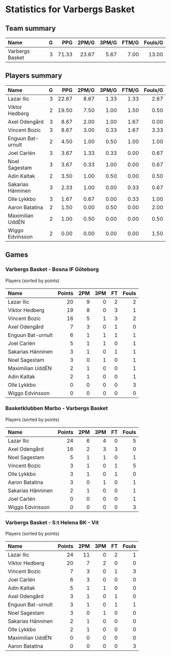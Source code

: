 # Statistics for Varbergs Basket

## Team summary

| Name | G | PPG | 2PM/G | 3PM/G | FTM/G | Fouls/G |
|:-----|--:|----:|------:|------:|------:|--------:|
| Varbergs Basket | 3 | 71.33 | 23.67 | 5.67 | 7.00 | 13.00 |

## Players summary

| Name | G | PPG | 2PM/G | 3PM/G | FTM/G | Fouls/G |
|:-----|--:|----:|------:|------:|------:|--------:|
| Lazar Ilic | 3 | 22.67 | 8.67 | 1.33 | 1.33 | 2.67 |
| Viktor Hedberg | 2 | 19.50 | 7.50 | 1.00 | 1.50 | 0.50 |
| Axel Odengård | 3 | 8.67 | 2.00 | 1.00 | 1.67 | 0.00 |
| Vincent Bozic | 3 | 8.67 | 3.00 | 0.33 | 1.67 | 3.33 |
| Enguun Bat-urnult | 2 | 4.50 | 1.00 | 0.50 | 1.00 | 1.00 |
| Joel Carlén | 3 | 3.67 | 1.33 | 0.33 | 0.00 | 0.67 |
| Noel Sagestam | 3 | 3.67 | 0.33 | 1.00 | 0.00 | 0.67 |
| Adin Kaltak | 2 | 3.50 | 1.00 | 0.50 | 0.00 | 0.50 |
| Sakarias Hänninen | 3 | 2.33 | 1.00 | 0.00 | 0.33 | 0.67 |
| Olle Lykkbo | 3 | 1.67 | 0.67 | 0.00 | 0.33 | 1.00 |
| Aaron Batatina | 2 | 1.50 | 0.00 | 0.50 | 0.00 | 2.00 |
| Maximilian UddÉN | 2 | 1.00 | 0.50 | 0.00 | 0.00 | 0.50 |
| Wiggo Edvinsson | 2 | 0.00 | 0.00 | 0.00 | 0.00 | 1.50 |

## Games

### Varbergs Basket - Bosna IF Göteborg

Players (sorted by points)

| Name | Points | 2PM | 3PM | FT | Fouls |
|:-----|-------:|----:|----:|---:|------:|
| Lazar Ilic | 20 |  9 |  0 |  2 |  2 |
| Viktor Hedberg | 19 |  8 |  0 |  3 |  1 |
| Vincent Bozic | 16 |  5 |  1 |  3 |  2 |
| Axel Odengård |  7 |  3 |  0 |  1 |  0 |
| Enguun Bat-urnult |  6 |  1 |  1 |  1 |  1 |
| Joel Carlén |  5 |  1 |  1 |  0 |  1 |
| Sakarias Hänninen |  3 |  1 |  0 |  1 |  1 |
| Noel Sagestam |  3 |  0 |  1 |  0 |  1 |
| Maximilian UddÉN |  2 |  1 |  0 |  0 |  1 |
| Adin Kaltak |  2 |  1 |  0 |  0 |  1 |
| Olle Lykkbo |  0 |  0 |  0 |  0 |  3 |
| Wiggo Edvinsson |  0 |  0 |  0 |  0 |  0 |

### Basketklubben Marbo - Varbergs Basket

Players (sorted by points)

| Name | Points | 2PM | 3PM | FT | Fouls |
|:-----|-------:|----:|----:|---:|------:|
| Lazar Ilic | 24 |  6 |  4 |  0 |  5 |
| Axel Odengård | 16 |  2 |  3 |  3 |  0 |
| Noel Sagestam |  5 |  1 |  1 |  0 |  1 |
| Vincent Bozic |  3 |  1 |  0 |  1 |  5 |
| Olle Lykkbo |  3 |  1 |  0 |  1 |  0 |
| Aaron Batatina |  3 |  0 |  1 |  0 |  1 |
| Sakarias Hänninen |  2 |  1 |  0 |  0 |  1 |
| Joel Carlén |  0 |  0 |  0 |  0 |  1 |
| Wiggo Edvinsson |  0 |  0 |  0 |  0 |  3 |

### Varbergs Basket - S:t Helena BK - Vit

Players (sorted by points)

| Name | Points | 2PM | 3PM | FT | Fouls |
|:-----|-------:|----:|----:|---:|------:|
| Lazar Ilic | 24 | 11 |  0 |  2 |  1 |
| Viktor Hedberg | 20 |  7 |  2 |  0 |  0 |
| Vincent Bozic |  7 |  3 |  0 |  1 |  3 |
| Joel Carlén |  6 |  3 |  0 |  0 |  0 |
| Adin Kaltak |  5 |  1 |  1 |  0 |  0 |
| Axel Odengård |  3 |  1 |  0 |  1 |  0 |
| Enguun Bat-urnult |  3 |  1 |  0 |  1 |  1 |
| Noel Sagestam |  3 |  0 |  1 |  0 |  0 |
| Sakarias Hänninen |  2 |  1 |  0 |  0 |  0 |
| Olle Lykkbo |  2 |  1 |  0 |  0 |  0 |
| Maximilian UddÉN |  0 |  0 |  0 |  0 |  0 |
| Aaron Batatina |  0 |  0 |  0 |  0 |  3 |

